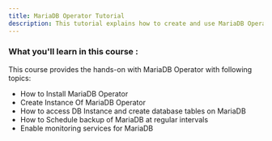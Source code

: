 ```yaml
---
title: MariaDB Operator Tutorial
description: This tutorial explains how to create and use MariaDB Operator
---
```


### What you'll learn in this course :

This course provides the hands-on with MariaDB Operator with following topics:

- How to Install MariaDB Operator
- Create Instance Of MariaDB Operator
- How to access DB Instance and create database tables on MariaDB
- How to Schedule backup of MariaDB at regular intervals
- Enable monitoring services for MariaDB

